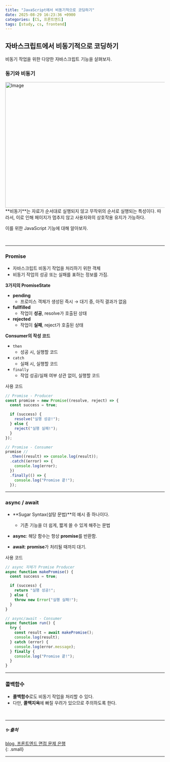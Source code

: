```yaml
---
title: "JavaScript에서 비동기적으로 코딩하기"
date: 2025-08-29 16:23:36 +0900
categories: [CS, 프론트엔드]
tags: [study, cs, frontend]
---
```


## 자바스크립트에서 비동기적으로 코딩하기  

비동기 작업을 위한 다양한 자바스크립트 기능을 살펴보자.  

### 동기와 비동기  

<img width="1315" height="396" alt="Image" src="https://github.com/user-attachments/assets/c6ab53d0-6f29-4397-9a9d-529b69196147" />    
**비동기**는 자료가 순서대로 실행되지 않고 무작위의 순서로 실행되는 특성이다.  
따라서, 이로 인해 페이지가 멈추지 않고 사용자와의 상호작용 유지가 가능하다.  

이를 위한 JavaScript 기능에 대해 알아보자.  

<br>

---

### <span class="purplepen">**Promise**</span>  

- 자바스크립트 <span class="yellow2pen">비동기 작업</span>을 처리하기 위한 객체   
- 비동기 작업의 성공 또는 실패를 표하는 정보를 가짐.  

**3가지의 PromiseState**  
- **pending**  
    - 프로미스 객체가 생성된 즉시 → 대기 중, 아직 결과가 없음    
- <span class="bluepen">**fullfilled**</span>   
    - 작업이 <span class="bluepen">**성공**</span>, <span class="bluepen">resolve</span>가 호출된 상태  
- <span class="redpen">**rejected**</span>  
    - 작업이 <span class="redpen">**실패**</span>, <span class="redpen">reject</span>가 호출된 상태    

**Consumer의 작성 코드**   
- `then`  
    - 성공 시, 실행할 코드  
- `catch`  
    - 실패 시, 실행할 코드  
- `finally`  
    - 작업 성공/실패 여부 상관 없이, 실행할 코드  

사용 코드
```js
// Promise - Producer
const promise = new Promise((resolve, reject) => {
  const success = true;

  if (success) {
    resolve("실행 성공!");
  } else {
    reject("실행 실패!");
  }
});

// Promise - Consumer
promise //
  .then((result) => console.log(result));
  .catch((error) => {
    console.log(error); 
  })
  .finally(() => {
    console.log("Promise 끝!");
  });
```  

---

### **<span class="blue2pen">async</span> / <span class="blue2pen">await</span>**   

- **Sugar Syntax(설탕 문법)**의 예시 중 하나이다.
  - 기존 기능을 더 쉽게, 짧게 쓸 수 있게 해주는 문법

- <span class="blue2pen">**async**</span>: 해당 함수는 항상 <span class="purplepen">**promise**</span>를 반환함.  
- <span class="blue2pen">**await**</span>: <span class="purplepen">**promise**</span>가 처리될 때까지 대기.  

사용 코드  
```js
// async 자체가 Promise Producer
async function makePromise() {
  const success = true;

  if (success) {
    return "실행 성공!"; 
  } else {
    throw new Error("실행 실패!");
  }
}

// async/await - Consumer
async function run() {
  try {
    const result = await makePromise();
    console.log(result);
  } catch (error) {
    console.log(error.message);
  } finally {
    console.log("Promise 끝!");
  }
}
```    

---

### **콜백함수** 

- **콜백함수**로도 비동기 작업을 처리할 수 있다.  
- 다만, <span class="redpen">**콜백지옥**</span>에 빠질 우려가 있으므로 주의하도록 한다.  

<br>

---

##### ✨ 출처

[blog, 프론트엔드 면접 문제 은행](https://velog.io/@wkahd01/%ED%94%84%EB%A1%A0%ED%8A%B8%EC%97%94%EB%93%9C-%EB%A9%B4%EC%A0%91-%EB%AC%B8%EC%A0%9C-%EC%9D%80%ED%96%89-HTML-%EC%A7%88%EB%AC%B8-%EB%8B%B5%EB%B3%80#%EC%9E%90%EB%B0%94%EC%8A%A4%ED%81%AC%EB%A6%BD%ED%8A%B8%EC%97%90%EC%84%9C-%EB%B9%84%EB%8F%99%EA%B8%B0%EC%A0%81%EC%9C%BC%EB%A1%9C-%EC%BD%94%EB%94%A9%ED%95%98%EA%B8%B0)   
{: .small}   

---